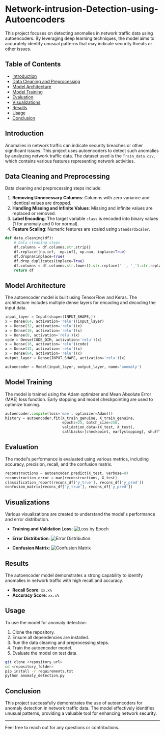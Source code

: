 # Network-intrusion-Detection-using-Autoencoders


This project focuses on detecting anomalies in network traffic data using autoencoders. By leveraging deep learning techniques, the model aims to accurately identify unusual patterns that may indicate security threats or other issues.

## Table of Contents
- [Introduction](#introduction)
- [Data Cleaning and Preprocessing](#data-cleaning-and-preprocessing)
- [Model Architecture](#model-architecture)
- [Model Training](#model-training)
- [Evaluation](#evaluation)
- [Visualizations](#visualizations)
- [Results](#results)
- [Usage](#usage)
- [Conclusion](#conclusion)

## Introduction

Anomalies in network traffic can indicate security breaches or other significant issues. This project uses autoencoders to detect such anomalies by analyzing network traffic data. The dataset used is the `Train_data.csv`, which contains various features representing network activities.

## Data Cleaning and Preprocessing

Data cleaning and preprocessing steps include:

1. **Removing Unnecessary Columns**: Columns with zero variance and identical values are dropped.
2. **Handling Missing and Infinite Values**: Missing and infinite values are replaced or removed.
3. **Label Encoding**: The target variable `class` is encoded into binary values (1 for anomaly and 0 for normal).
4. **Feature Scaling**: Numeric features are scaled using `StandardScaler`.

```python
def data_cleaning(df):
    # Data cleaning steps
    df.columns = df.columns.str.strip()
    df.replace([np.inf, -np.inf], np.nan, inplace=True)
    df.dropna(inplace=True)
    df.drop_duplicates(inplace=True)
    df.columns = df.columns.str.lower().str.replace(' ', '_').str.replace('(', '').str.replace(')', '')
    return df
```

## Model Architecture

The autoencoder model is built using TensorFlow and Keras. The architecture includes multiple dense layers for encoding and decoding the input data.

```python
input_layer = Input(shape=(INPUT_SHAPE,))
x = Dense(64, activation='relu')(input_layer)
x = Dense(32, activation='relu')(x)
x = Dense(16, activation='relu')(x)
x = Dense(8, activation='relu')(x)
code = Dense(CODE_DIM, activation='relu')(x)
x = Dense(16, activation='relu')(code)
x = Dense(32, activation='relu')(x)
x = Dense(64, activation='relu')(x)
output_layer = Dense(INPUT_SHAPE, activation='relu')(x)

autoencoder = Model(input_layer, output_layer, name='anomaly')
```

## Model Training

The model is trained using the Adam optimizer and Mean Absolute Error (MAE) loss function. Early stopping and model checkpointing are used to optimize training.

```python
autoencoder.compile(loss='mae', optimizer=Adam())
history = autoencoder.fit(X_train_genuine, X_train_genuine,
                          epochs=25, batch_size=256,
                          validation_data=(X_test, X_test),
                          callbacks=[checkpoint, earlystopping], shuffle=True)
```

## Evaluation

The model's performance is evaluated using various metrics, including accuracy, precision, recall, and the confusion matrix.

```python
reconstructions = autoencoder.predict(X_test, verbose=0)
reconstruction_error = mae(reconstructions, X_test)
classification_report(recons_df['y_true'], recons_df['y_pred'])
confusion_matrix(recons_df['y_true'], recons_df['y_pred'])
```

## Visualizations

Various visualizations are created to understand the model's performance and error distribution.

- **Training and Validation Loss**:
  ![Loss by Epoch](loss_by_epoch.png)

- **Error Distribution**:
  ![Error Distribution](error_distribution.png)

- **Confusion Matrix**:
  ![Confusion Matrix](confusion_matrix.png)

## Results

The autoencoder model demonstrates a strong capability to identify anomalies in network traffic with high recall and accuracy.

- **Recall Score**: `xx.x%`
- **Accuracy Score**: `xx.x%`

## Usage

To use the model for anomaly detection:

1. Clone the repository.
2. Ensure all dependencies are installed.
3. Run the data cleaning and preprocessing steps.
4. Train the autoencoder model.
5. Evaluate the model on test data.

```bash
git clone <repository_url>
cd <repository_folder>
pip install -r requirements.txt
python anomaly_detection.py
```

## Conclusion

This project successfully demonstrates the use of autoencoders for anomaly detection in network traffic data. The model effectively identifies unusual patterns, providing a valuable tool for enhancing network security.

---

Feel free to reach out for any questions or contributions.
